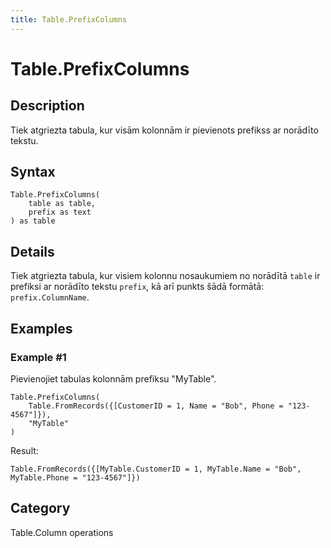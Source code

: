 ```yaml
---
title: Table.PrefixColumns
---
```


# Table.PrefixColumns


## Description

Tiek atgriezta tabula, kur visām kolonnām ir pievienots prefikss ar norādīto tekstu.


## Syntax

```powerquery
Table.PrefixColumns(
    table as table,
    prefix as text
) as table
```


## Details

Tiek atgriezta tabula, kur visiem kolonnu nosaukumiem no norādītā <code>table</code> ir prefiksi ar norādīto tekstu <code>prefix</code>, kā arī punkts šādā formātā: <code>prefix</code><code>.ColumnName</code>.


## Examples

### Example #1 
Pievienojiet tabulas kolonnām prefiksu &#34;MyTable&#34;.
```powerquery
Table.PrefixColumns(
    Table.FromRecords({[CustomerID = 1, Name = "Bob", Phone = "123-4567"]}),
    "MyTable"
)
```

Result: 
```powerquery
Table.FromRecords({[MyTable.CustomerID = 1, MyTable.Name = "Bob", MyTable.Phone = "123-4567"]})
```




## Category
Table.Column operations
